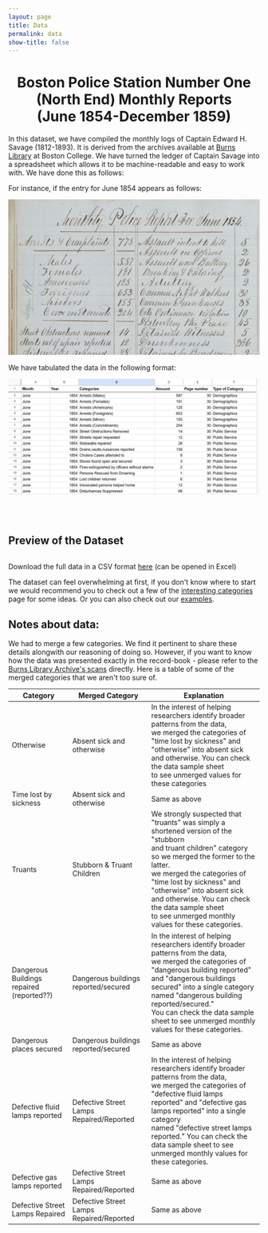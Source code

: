 ```yaml
---
layout: page
title: Data
permalink: data
show-title: false
---
```

<center><h1>Boston Police Station Number One (North End) Monthly Reports <br> (June 1854-December 1859)</h1></center>

In this dataset, we have compiled the  monthly logs of Captain Edward H. Savage (1812-1893). It is derived from the archives available at [Burns Library](https://libguides.bc.edu/burns) at Boston College. We have turned the ledger of Captain Savage into a spreadsheet which allows it to be machine-readable and easy to work with. We have done this as follows:  

For instance, if the entry for June 1854 appears as follows: 

<p align="center">
    <img src="assets/img/archive_screenshot.png" />
</p>


We have tabulated the data in the following format:

<p align="center">
    <img src="assets/img/data_screenshot.png" />
</p>

<p><br><br></p>

## Preview of the Dataset

<table id="data-table" class="display"></table>

<link rel="stylesheet" href="https://cdn.datatables.net/1.13.6/css/jquery.dataTables.min.css">
<script src="https://code.jquery.com/jquery-3.7.0.min.js"></script>
<script src="https://cdn.datatables.net/1.13.6/js/jquery.dataTables.min.js"></script>

<script>
fetch('{{ "/data/data.json" | relative_url }}')
  .then(response => response.json())
  .then(data => {
    const columns = Object.keys(data[0]).map(key => ({ title: key, data: key }));
    $('#data-table').DataTable({
      data: data,
      columns: columns,
      pageLength: 25,
      lengthMenu: [10, 25, 50, 100],
    });
  });
</script>

Download the full data in a CSV format [here](https://github.com/BCDigSchol/policedata/blob/main/data/police_data.csv) (can be opened in Excel) 
  

The dataset can feel overwhelming at first, if you don't know where to start we would recommend you to check out a few of the [interesting categories](policedata/interesting_categories) page for some ideas. Or you can also check out our [examples](/policedata/examples).




    

## Notes about data:

We had to merge a few categories. We find it pertinent to share these details alongwith our reasoning of doing so. 
However, if you want to know how the data was presented exactly in the record-book - please refer to the [Burns Library Archive's scans](https://findingaids.bc.edu/repositories/2/archival_objects/47581) directly. Here is a table of some of the merged categories that we aren't too sure of. 

| Category | Merged Category | Explanation |
|---|---|---|
| Otherwise | Absent sick and otherwise | In the interest of helping researchers identify broader patterns from the data, <br>we merged the categories of "time lost by sickness" and <br>"otherwise" into absent sick and otherwise. You can check the data sample sheet <br>to see unmerged values for these categories |
| Time lost by sickness | Absent sick and otherwise | Same as above |
| Truants | Stubborn & Truant Children | We strongly suspected that "truants" was simply a shortened version of the "stubborn<br>and truant children" category so we merged the former to the latter. <br>we merged the categories of "time lost by sickness" and <br>"otherwise" into absent sick and otherwise. You can check the data sample sheet <br>to see unmerged monthly values for these categories. |
| Dangerous Buildings repaired (reported??) | Dangerous buildings reported/secured | In the interest of helping researchers identify broader patterns from the data, <br>we merged the categories of "dangerous building reported" and "dangerous buildings <br>secured" into a single category named "dangerous building reported/secured."  <br>You can check the data sample sheet  to see unmerged monthly values for these categories. |
| Dangerous places secured | Dangerous buildings reported/secured | Same as above |
| Defective fluid lamps reported | Defective Street Lamps Repaired/Reported | In the interest of helping researchers identify broader patterns from the data, <br>we merged the categories of "defective fluid lamps reported" and  "defective gas lamps reported" into a single category <br>named "defective street lamps reported."  You can check the data sample sheet to see <br>unmerged monthly values for these categories. |
| Defective gas lamps reported | Defective Street Lamps Repaired/Reported | Same as above |
| Defective Street Lamps Repaired | Defective Street Lamps Repaired/Reported | Same as above |

